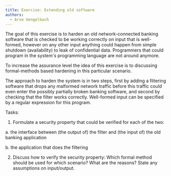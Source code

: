 ```yaml
---
title: Exercise: Extending old software
authors:
  - Arve Gengelbach
---
```

The goal of this exercise is to harden an old network-connected banking 
software that is checked to be working correctly on input that is well-formed, 
however on any other input anything could happen from simple shutdown 
(availability) to leak of confidential data. Programmers that could program in 
the system's programming language are not around anymore.

To increase the assurance level the idea of this exercise is to discussing 
formal-methods based hardening in this particular scenario.

The approach to harden the system is in two steps, first by adding a filtering 
software that drops any malformed network traffic before this traffic could 
even enter the possibly partially broken banking software, and second by 
checking that the filter works correctly. Well-formed input can be specified by 
a regular expression for this program.

Tasks:

1. Formulate a security property that could be verified for each of the two:

  a. the interface between (the output of) the filter and (the input of) the 
  old banking application

  b. the application that does the filtering

2. Discuss how to verify the security property: Which formal method should be 
   used for which scenario? What are the reasons? State any assumptions on 
   input/output.
